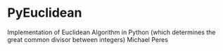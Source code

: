 # PyEuclidean
Implementation of Euclidean Algorithm in Python (which determines the great common divisor between integers)
Michael Peres
